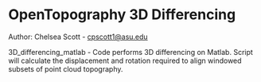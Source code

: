 # OpenTopography 3D Differencing
Author: Chelsea Scott - cpscott1@asu.edu

3D_differencing_matlab - Code performs 3D differencing on Matlab. Script will calculate the displacement and rotation required to align windowed subsets of point cloud topography.


